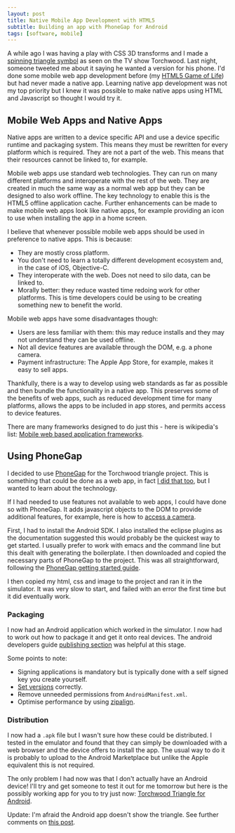 ```yaml
---
layout: post
title: Native Mobile App Development with HTML5
subtitle: Building an app with PhoneGap for Android
tags: [software, mobile]
---
```


A while ago I was having a play with CSS 3D transforms and I made a <a
href="/blog/2011/08/08/Torchwood-Triangle-with-CSS-3D-Transforms.html">spinning
triangle symbol</a> as seen on the TV show Torchwood. Last night, someone
tweeted me about it saying he wanted a version for his phone. I'd done some
mobile web app development before (my <a href="/life/life.html">HTML5 Game of
Life</a>) but had never made a native app. Learning native app development was
not my top priority but I knew it was possible to make native apps using HTML
and Javascript so thought I would try it.

## Mobile Web Apps and Native Apps

Native apps are written to a device specific API and use a device specific
runtime and packaging system. This means they must be rewritten for every
platform which is required. They are not a part of the web. This means that
their resources cannot be linked to, for example.

Mobile web apps use standard web technologies. They can run on many different
platforms and interoperate with the rest of the web. They are created in much
the same way as a normal web app but they can be designed to also work
offline. The key technology to enable this is the HTML5 offline application
cache. Further enhancements can be made to make mobile web apps look like
native apps, for example providing an icon to use when installing the app in a
home screen.

I believe that whenever possible mobile web apps should be used in preference
to native apps. This is because:

- They are mostly cross platform.
- You don't need to learn a totally different development ecosystem and, in
  the case of iOS, Objective-C.
- They interoperate with the web. Does not need to silo data, can be linked to.
- Morally better: they reduce wasted time redoing work for other
  platforms. This is time developers could be using to be creating something
  new to benefit the world.

Mobile web apps have some disadvantages though:

- Users are less familiar with them: this may reduce installs and they may not
  understand they can be used offline.
- Not all device features are available through the DOM, e.g. a phone camera.
- Payment infrastructure: The Apple App Store, for example, makes it easy to
  sell apps.

Thankfully, there is a way to develop using web standards as far as possible
and then bundle the functionality in a native app. This preserves some of the
benefits of web apps, such as reduced development time for many platforms,
allows the apps to be included in app stores, and permits access to device
features.

There are many frameworks designed to do just this - here is wikipedia's list:
<a
href="http://en.wikipedia.org/wiki/Multiple_phone_web_based_application_framework">Mobile
web based application frameworks</a>.

## Using PhoneGap

I decided to use <a href="http://en.wikipedia.org/wiki/PhoneGap">PhoneGap</a>
for the Torchwood triangle project. This is something that could be
done as a web app, in fact <a href="/misc/torchwood-spinning-triangle/">I did
that too</a>, but I wanted to learn about the technology.

If I had needed to use features not available to web apps, I could have done
so with PhoneGap. It adds javascript objects to the DOM to provide additional
features, for example, here is how to <a
href="http://docs.phonegap.com/phonegap_camera_camera.md.html">access a
camera</a>.

First, I had to install the Android SDK. I also installed the eclipse plugins
as the documentation suggested this would probably be the quickest way to get
started. I usually prefer to work with emacs and the command line but this
dealt with generating the boilerplate. I then downloaded and copied the
necessary parts of PhoneGap to the project. This was all straightforward,
following the <a href="http://www.phonegap.com/start#android">PhoneGap getting
started guide</a>.

I then copied my html, css and image to the project and ran it in the
simulator. It was very slow to start, and failed with an error the first time
but it did eventually work.

### Packaging

I now had an Android application which worked in the simulator. I now had to
work out how to package it and get it onto real devices. The android
developers guide <a
href="http://developer.android.com/guide/publishing/preparing.html">publishing
section</a> was helpful at this stage.

Some points to note:

- Signing applications is mandatory but is typically done with a self signed
  key you create yourself.
- <a href="http://developer.android.com/guide/publishing/versioning.html">Set
  versions</a> correctly.
- Remove unneeded permissions from <code>AndroidManifest.xml</code>.
- Optimise performance by using <a
  href="http://developer.android.com/guide/developing/tools/zipalign.html">zipalign</a>.

### Distribution

I now had a <code>.apk</code> file but I wasn't sure how these could be
distributed. I tested in the emulator and found that they can simply be
downloaded with a web browser and the device offers to install the app. The
usual way to do it is probably to upload to the Android Marketplace but unlike
the Apple equivalent this is not required.

The only problem I had now was that I don't actually have an Android device!
I'll try and get someone to test it out for me tomorrow but here is the
possibly working app for you to try just now: <a
href="/misc/torchwood-spinning-triangle/Torchwood_Triangle.apk">Torchwood
Triangle for Android</a>.

Update: I'm afraid the Android app doesn't show the triangle. See further
comments on <a
href="http://mm0hai.net/blog/2011/08/08/Torchwood-Triangle-with-CSS-3D-Transforms.html">this
post</a>.
